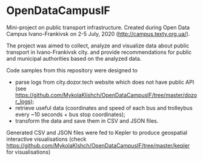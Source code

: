 # OpenDataCampusIF

Mini-project on public transport infrastructure.
Created during Open Data Campus Ivano-Frankivsk on 2-5 July, 2020 (http://campus.texty.org.ua/).

The project was aimed to collect, analyze and visualize data about public transport in Ivano-Frankivsk city.
and provide recommendations for public and municipal authorities based on the analyzed data.

Code samples from this repository were designed to 
* parse logs from city.dozor.tech website which does not have public API
  (see https://github.com/MykolaKlishch/OpenDataCampusIF/tree/master/dozor_logs);
* retrieve useful data 
  (coordinates and speed of each bus and trolleybus every ~10 seconds + bus stop coordinates);
* transform the data and save them in CSV and JSON files.

Generated CSV and JSON files were fed to Kepler to produce geospatial interactive visualisations 
(check https://github.com/MykolaKlshch/OpenDataCampusIF/tree/master/kepler for visualisations)
